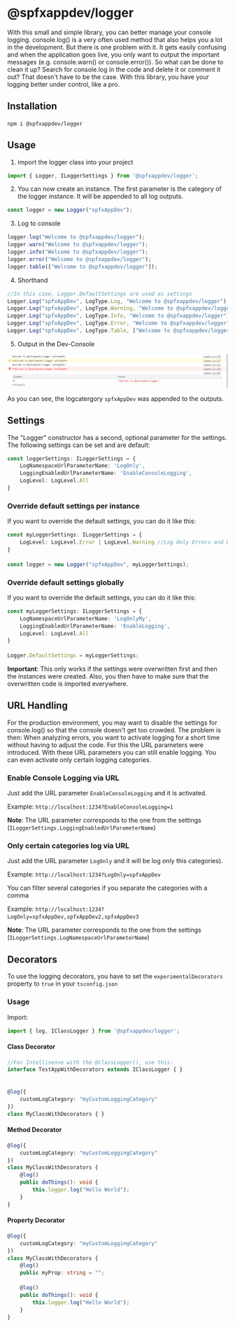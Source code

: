 # @spfxappdev/logger

With this small and simple library, you can better manage your console logging. console.log() is a very often used method that also helps you a lot in the development. But there is one problem with it. It gets easily confusing and when the application goes live, you only want to output the important messages (e.g. console.warn() or console.error()). So what can be done to clean it up? Search for console.log in the code and delete it or comment it out? That doesn't have to be the case. With this library, you have your logging better under control, like a pro.

## Installation

`npm i @spfxappdev/logger`

## Usage

1. import the logger class into your project

```typescript
import { Logger, ILoggerSettings } from '@spfxappdev/logger';
```

2. You can now create an instance. The first parameter is the category of the logger instance. It will be appended to all log outputs.

```typescript
const logger = new Logger("spfxAppDev");
```

3. Log to console

```typescript
logger.log("Welcome to @spfxappdev/logger");
logger.warn("Welcome to @spfxappdev/logger");
logger.info("Welcome to @spfxappdev/logger");
logger.error("Welcome to @spfxappdev/logger");
logger.table(["Welcome to @spfxappdev/logger"]);
```

4. Shorthand
```typescript
//In this case, Logger.DefaultSettings are used as settings
Logger.Log("spfxAppDev", LogType.Log, "Welcome to @spfxappdev/logger");
Logger.Log("spfxAppDev", LogType.Warning, "Welcome to @spfxappdev/logger");
Logger.Log("spfxAppDev", LogType.Info, "Welcome to @spfxappdev/logger");
Logger.Log("spfxAppDev", LogType.Error, "Welcome to @spfxappdev/logger");
Logger.Log("spfxAppDev", LogType.Table, ["Welcome to @spfxappdev/logger"]);
```

5. Output in the Dev-Console
 
![Console Output](./examples/images/console_output.png)

As you can see, the logcatergory `spfxAppDev` was appended to the outputs.

## Settings

The "Logger" constructor has a second, optional parameter for the settings. The following settings can be set and are default:

```typescript
const loggerSettings: ILoggerSettings = {
    LogNamespaceUrlParameterName: 'LogOnly',
    LoggingEnabledUrlParameterName: 'EnableConsoleLogging',
    LogLevel: LogLevel.All
}
```

### Override default settings per instance
If you want to override the default settings, you can do it like this:

```typescript
const myLoggerSettings: ILoggerSettings = {
    LogLevel: LogLevel.Error | LogLevel.Warning //Log Only Errors and Warnings
}

const logger = new Logger("spfxAppDev", myLoggerSettings);
```

### Override default settings globally
If you want to override the default settings, you can do it like this:

```typescript
const myLoggerSettings: ILoggerSettings = {
    LogNamespaceUrlParameterName: 'LogOnlyMy',
    LoggingEnabledUrlParameterName: 'EnableLogging',
    LogLevel: LogLevel.All
}

Logger.DefaultSettings = myLoggerSettings;
```

**Important**: This only works if the settings were overwritten first and then the instances were created. Also, you then have to make sure that the overwritten code is imported everywhere.

## URL Handling

For the production environment, you may want to disable the settings for console.log() so that the console doesn't get too crowded. The problem is then: When analyzing errors, you want to activate logging for a short time without having to adjust the code. For this the URL parameters were introduced. With these URL parameters you can still enable logging. You can even activate only certain logging categories.

### Enable Console Logging via URL

Just add the URL parameter `EnableConsoleLogging` and it is activated. 

Example: `http://localhost:1234?EnableConsoleLogging=1`

**Note**: The URL parameter corresponds to the one from the settings (`ILoggerSettings.LoggingEnabledUrlParameterName`)

### Only certain categories log via URL
Just add the URL parameter `LogOnly` and it will be log only this categories). 

Example: `http://localhost:1234?LogOnly=spfxAppDev`

You can filter several categories if you separate the categories with a comma

Example: `http://localhost:1234?LogOnly=spfxAppDev,spfxAppDev2,spfxAppDev3`

**Note**: The URL parameter corresponds to the one from the settings (`ILoggerSettings.LogNamespaceUrlParameterName`)



## Decorators
To use the logging decorators, you have to set the `experimentalDecorators` property to `true` in your `tsconfig.json`

### Usage

Import:

```typescript
import { log, IClassLogger } from '@spfxappdev/logger';
```

####  Class Decorator

```typescript
//For Intellisense with the @classLogger(), use this:
interface TestAppWithDecorators extends IClassLogger { }
     

@log({
    customLogCategory: "myCustomLoggingCategory"
})
class MyClassWithDecorators { }
```

####  Method Decorator
```typescript
@log({
    customLogCategory: "myCustomLoggingCategory"
})
class MyClassWithDecorators { 
    @log()
    public doThings(): void {
        this.logger.log("Hello World");
    }
}
```

####  Property Decorator
```typescript
@log({
    customLogCategory: "myCustomLoggingCategory"
})
class MyClassWithDecorators { 
    @log()
    public myProp: string = "";

    @log()
    public doThings(): void {
        this.logger.log("Hello World");
    }
}
```